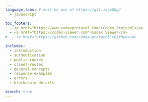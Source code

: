 ```yaml
---
language_tabs: # must be one of https://git.io/vQNgJ
  - javascript

toc_footers:
  - <a href="https://www.codexprotocol.com">Codex Protocol</a>
  - <a href="https://codex-viewer.com">Codex Viewer</a>
#  - <a href="https://github.com/codex-protocol">GitHub</a>

includes:
  - introduction
  - authentication
  - public-routes
  - client-routes
  - general-concepts
  - response-examples
  - errors
  - blockchain-details

search: true
---
```


